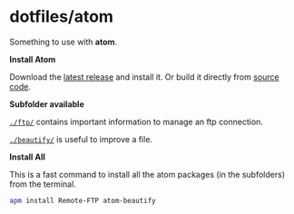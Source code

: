 # dotfiles/atom

Something to use with **atom**.

**Install Atom**

Download the [latest release](https://github.com/atom/atom/releases/latest) and install it. Or build it directly from [source code](https://github.com/atom/atom/blob/master/docs/build-instructions/linux.md).

**Subfolder available**

[`./ftp/`](ftp/) contains important information to manage an ftp connection.

[`./beautify/`](beautify/) is useful to improve a file.

**Install All**

This is a fast command to install all the atom packages (in the subfolders) from the terminal.

```bash
apm install Remote-FTP atom-beautify
```